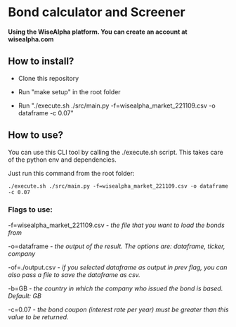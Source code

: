 # Bond calculator and Screener

**Using the WiseAlpha platform. You can create an account at wisealpha.com**

## How to install?

- Clone this repository

- Run "make setup" in the root folder

- Run "./execute.sh ./src/main.py -f=wisealpha_market_221109.csv -o dataframe -c 0.07"


## How to use?

You can use this CLI tool by calling the ./execute.sh script. This takes care of the python env and dependencies.

Just run this command from the root folder:

`./execute.sh ./src/main.py -f=wisealpha_market_221109.csv -o dataframe -c 0.07`

### Flags to use:

-f=wisealpha_market_221109.csv - *the file that you want to load the bonds from*

-o=dataframe - *the output of the result. The options are: dataframe, ticker, company*

-of=./output.csv - *if you selected dataframe as output in prev flag, you can also pass a file to save the dataframe as csv.*

-b=GB - *the country in which the company who issued the bond is based. Default: GB*

-c=0.07 - *the bond coupon (interest rate per year) must be greater than this value to be returned.*
